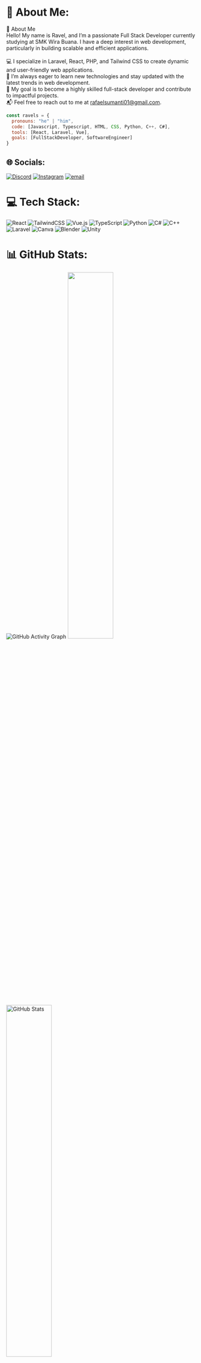 # 💫 About Me:
📌 About Me<br>Hello! My name is Ravel, and I’m a passionate Full Stack Developer currently studying at SMK Wira Buana. I have a deep interest in web development, particularly in building scalable and efficient applications.<br><br>💻 I specialize in Laravel, React, PHP, and Tailwind CSS to create dynamic and user-friendly web applications.<br>🚀 I’m always eager to learn new technologies and stay updated with the latest trends in web development.<br>🎯 My goal is to become a highly skilled full-stack developer and contribute to impactful projects.<br>📬 Feel free to reach out to me at rafaelsumanti01@gmail.com.

```javascript
const ravels = {
  pronouns: "he" | "him",
  code: [Javascript, Typescript, HTML, CSS, Python, C++, C#],
  tools: [React, Laravel, Vue],
  goals: [FullStackDeveloper, SoftwareEngineer]
}
```

## 🌐 Socials:
[![Discord](https://img.shields.io/badge/Discord-%237289DA.svg?logo=discord&logoColor=white)](https://discord.gg/https://discord.gg/gQhb9Z9p) [![Instagram](https://img.shields.io/badge/Instagram-%23E4405F.svg?logo=Instagram&logoColor=white)](https://instagram.com/artificialvels) [![email](https://img.shields.io/badge/Email-D14836?logo=gmail&logoColor=white)](mailto:rafaelsumanti01@gmail.com) 

# 💻 Tech Stack:
![React](https://img.shields.io/badge/react-%2320232a.svg?style=for-the-badge&logo=react&logoColor=%2361DAFB) ![TailwindCSS](https://img.shields.io/badge/tailwindcss-%2338B2AC.svg?style=for-the-badge&logo=tailwind-css&logoColor=white) ![Vue.js](https://img.shields.io/badge/vue.js-%2335495e.svg?style=for-the-badge&logo=vuedotjs&logoColor=%234FC08D) ![TypeScript](https://img.shields.io/badge/typescript-%23007ACC.svg?style=for-the-badge&logo=typescript&logoColor=white) ![Python](https://img.shields.io/badge/python-3670A0?style=for-the-badge&logo=python&logoColor=ffdd54) ![C#](https://img.shields.io/badge/c%23-%23239120.svg?style=for-the-badge&logo=csharp&logoColor=white) ![C++](https://img.shields.io/badge/c++-%2300599C.svg?style=for-the-badge&logo=c%2B%2B&logoColor=white) ![Laravel](https://img.shields.io/badge/laravel-%23FF2D20.svg?style=for-the-badge&logo=laravel&logoColor=white) ![Canva](https://img.shields.io/badge/Canva-%2300C4CC.svg?style=for-the-badge&logo=Canva&logoColor=white) ![Blender](https://img.shields.io/badge/blender-%23F5792A.svg?style=for-the-badge&logo=blender&logoColor=white) ![Unity](https://img.shields.io/badge/unity-%23000000.svg?style=for-the-badge&logo=unity&logoColor=white)
# 📊 GitHub Stats:
<img src="https://github-readme-activity-graph.vercel.app/graph?username=ProjectRavel&theme=react-dark&hide_border=true&area=true" alt="GitHub Activity Graph"/>
<img width="49%" height="50%" src="https://github-readme-stats.vercel.app/api/top-langs/?username=ProjectRavel&theme=one_dark_pro&hide_border=false&include_all_commits=true&count_private=true&layout=compact">
<img width="49%" src="https://github-readme-stats.vercel.app/api?username=ProjectRavel&theme=one_dark_pro&hide_border=false&include_all_commits=true&count_private=true" alt="GitHub Stats" />
<p align="center">
</p>

## 🏆 GitHub Trophies
![](https://github-profile-trophy.vercel.app/?username=ProjectRavel&theme=radical&no-frame=false&no-bg=true&margin-w=4)

### ✍️ Random Dev Quote
![](https://quotes-github-readme.vercel.app/api?type=horizontal&theme=dark)

<!-- Proudly created with GPRM ( https://gprm.itsvg.in ) -->
